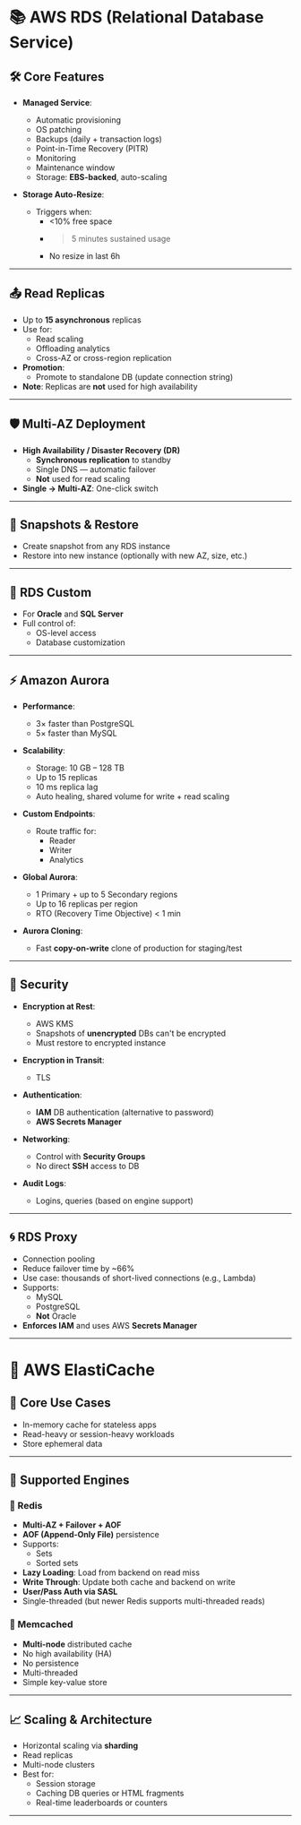 # 📚 AWS RDS (Relational Database Service)

## 🛠️ Core Features

- **Managed Service**:
  - Automatic provisioning
  - OS patching
  - Backups (daily + transaction logs)
  - Point-in-Time Recovery (PITR)
  - Monitoring
  - Maintenance window
  - Storage: **EBS-backed**, auto-scaling

- **Storage Auto-Resize**:
  - Triggers when:
    - <10% free space
    - >5 minutes sustained usage
    - No resize in last 6h

---

## 📤 Read Replicas

- Up to **15 asynchronous** replicas
- Use for:
  - Read scaling
  - Offloading analytics
  - Cross-AZ or cross-region replication
- **Promotion**:
  - Promote to standalone DB (update connection string)
- **Note**: Replicas are **not** used for high availability

---

## 🛡️ Multi-AZ Deployment

- **High Availability / Disaster Recovery (DR)**
  - **Synchronous replication** to standby
  - Single DNS — automatic failover
  - **Not** used for read scaling
- **Single → Multi-AZ**: One-click switch

---

## 🔄 Snapshots & Restore

- Create snapshot from any RDS instance
- Restore into new instance (optionally with new AZ, size, etc.)

---

## 🧪 RDS Custom

- For **Oracle** and **SQL Server**
- Full control of:
  - OS-level access
  - Database customization

---

## ⚡ Amazon Aurora

- **Performance**:
  - 3× faster than PostgreSQL
  - 5× faster than MySQL
- **Scalability**:
  - Storage: 10 GB – 128 TB
  - Up to 15 replicas
  - 10 ms replica lag
  - Auto healing, shared volume for write + read scaling

- **Custom Endpoints**:
  - Route traffic for:
    - Reader
    - Writer
    - Analytics

- **Global Aurora**:
  - 1 Primary + up to 5 Secondary regions
  - Up to 16 replicas per region
  - RTO (Recovery Time Objective) < 1 min

- **Aurora Cloning**:
  - Fast **copy-on-write** clone of production for staging/test

---

## 🔐 Security

- **Encryption at Rest**:
  - AWS KMS
  - Snapshots of **unencrypted** DBs can't be encrypted
  - Must restore to encrypted instance

- **Encryption in Transit**:
  - TLS

- **Authentication**:
  - **IAM** DB authentication (alternative to password)
  - **AWS Secrets Manager**

- **Networking**:
  - Control with **Security Groups**
  - No direct **SSH** access to DB

- **Audit Logs**:
  - Logins, queries (based on engine support)

---

## 🌀 RDS Proxy

- Connection pooling
- Reduce failover time by ~66%
- Use case: thousands of short-lived connections (e.g., Lambda)
- Supports:
  - MySQL
  - PostgreSQL
  - **Not** Oracle
- **Enforces IAM** and uses AWS **Secrets Manager**

---

# 🚀 AWS ElastiCache

## 🧠 Core Use Cases

- In-memory cache for stateless apps
- Read-heavy or session-heavy workloads
- Store ephemeral data

---

## 🔧 Supported Engines

### 🔹 Redis

- **Multi-AZ + Failover + AOF**
- **AOF (Append-Only File)** persistence
- Supports:
  - Sets
  - Sorted sets
- **Lazy Loading**: Load from backend on read miss
- **Write Through**: Update both cache and backend on write
- **User/Pass Auth via SASL**
- Single-threaded (but newer Redis supports multi-threaded reads)

### 🔸 Memcached

- **Multi-node** distributed cache
- No high availability (HA)
- No persistence
- Multi-threaded
- Simple key-value store

---

## 📈 Scaling & Architecture

- Horizontal scaling via **sharding**
- Read replicas
- Multi-node clusters
- Best for:
  - Session storage
  - Caching DB queries or HTML fragments
  - Real-time leaderboards or counters

---
